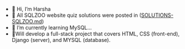 - 👋 Hi, I’m Harsha 
- 📩 All SQLZOO website quiz solutions were posted in ([SOLUTIONS-SQLZOO.md](https://github.com/Harshak-1744/SQLZOO-solutions/blob/main/SOLUTIONS-SQLZOO.md))
- 🌱 I’m currently learning MySQL...
- 🌙Will develop a full-stack project that covers HTML, CSS (front-end), Django (server), and MYSQL (database).
<!---
Madman1744/Madman1744 is a ✨ special ✨ repository because its `README.md` (this file) appears on your GitHub profile.
You can click the Preview link to take a look at your changes.
--->
